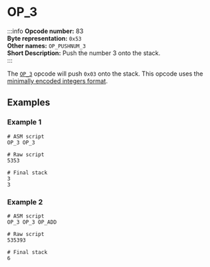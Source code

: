# OP_3
:::info
**Opcode number:** 83  
**Byte representation:** `0x53`  
**Other names:** `OP_PUSHNUM_3`  
**Short Description:** Push the number 3 onto the stack.  
:::

The [`OP_3`](./OP_3.md) opcode will push `0x03` onto the stack. This opcode uses the [minimally encoded integers format](../script/numbers.md#minimally-encoded-integers).

## Examples
### Example 1
```shell
# ASM script
OP_3 OP_3

# Raw script
5353

# Final stack
3
3
```

### Example 2
```shell
# ASM script
OP_3 OP_3 OP_ADD

# Raw script
535393

# Final stack
6
```
